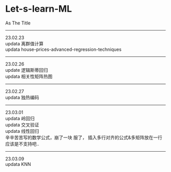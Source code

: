 # Let-s-learn-ML
As The Title

---
23.02.23\
updata 离群值计算\
updata house-prices-advanced-regression-techniques

---
23.02.26\
update 逻辑斯蒂回归\
updata 相关性矩阵热图

--- 
23.02.27\
updata 独热编码

---
23.03.01\
updata 岭回归\
updata 交叉验证\
updata 线性回归\
辛辛苦苦写的数学公式，崩了一块 服了， 插入多行对齐的公式&多矩阵放在一行应该是不支持吧..

---
23.03.09\
updata KNN
